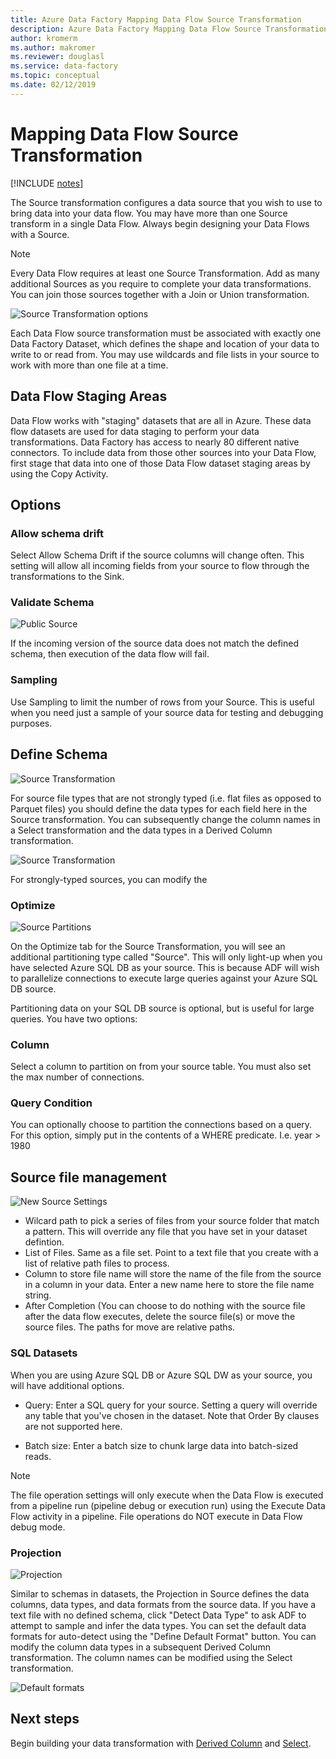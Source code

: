 ```yaml
---
title: Azure Data Factory Mapping Data Flow Source Transformation
description: Azure Data Factory Mapping Data Flow Source Transformation
author: kromerm
ms.author: makromer
ms.reviewer: douglasl
ms.service: data-factory
ms.topic: conceptual
ms.date: 02/12/2019
---
```


# Mapping Data Flow Source Transformation

[!INCLUDE [notes](../../includes/data-factory-data-flow-preview.md)]

The Source transformation configures a data source that you wish to use to bring data into your data flow. You may have more than one Source transform in a single Data Flow. Always begin designing your Data Flows with a Source.

> [!NOTE]
> Every Data Flow requires at least one Source Transformation. Add as many additional Sources as you require to complete your data transformations. You can join those sources together with a Join or Union transformation.

![Source Transformation options](media/data-flow/source.png "source")

Each Data Flow source transformation must be associated with exactly one Data Factory Dataset, which defines the shape and location of your data to write to or read from. You may use wildcards and file lists in your source to work with more than one file at a time.

## Data Flow Staging Areas

Data Flow works with "staging" datasets that are all in Azure. These data flow datasets are used for data staging to perform your data transformations. Data Factory has access to nearly 80 different native connectors. To include data from those other sources into your Data Flow, first stage that data into one of those Data Flow dataset staging areas by using the Copy Activity.

## Options

### Allow schema drift
Select Allow Schema Drift if the source columns will change often. This setting will allow all incoming fields from your source to flow through the transformations to the Sink.

### Validate Schema

![Public Source](media/data-flow/source1.png "public source 1")

If the incoming version of the source data does not match the defined schema, then execution of the data flow will fail.

### Sampling
Use Sampling to limit the number of rows from your Source.  This is useful when you need just a sample of your source data for testing and debugging purposes.

## Define Schema

![Source Transformation](media/data-flow/source2.png "source 2")

For source file types that are not strongly typed (i.e. flat files as opposed to Parquet files) you should define the data types for each field here in the Source transformation. You can subsequently change the column names in a Select transformation and the data types in a Derived Column transformation. 

![Source Transformation](media/data-flow/source003.png "data types")

For strongly-typed sources, you can modify the 

### Optimize

![Source Partitions](media/data-flow/sourcepart.png "partitioning")

On the Optimize tab for the Source Transformation, you will see an additional partitioning type called "Source". This will only light-up when you have selected Azure SQL DB as your source. This is because ADF will wish to parallelize connections to execute large queries against your Azure SQL DB source.

Partitioning data on your SQL DB source is optional, but is useful for large queries. You have two options:

### Column

Select a column to partition on from your source table. You must also set the max number of connections.

### Query Condition

You can optionally choose to partition the connections based on a query. For this option, simply put in the contents of a WHERE predicate. I.e. year > 1980

## Source file management
![New Source Settings](media/data-flow/source2.png "New settings")

* Wilcard path to pick a series of files from your source folder that match a pattern. This will override any file that you have set in your dataset defintion.
* List of Files. Same as a file set. Point to a text file that you create with a list of relative path files to process.
* Column to store file name will store the name of the file from the source in a column in your data. Enter a new name here to store the file name string.
* After Completion (You can choose to do nothing with the source file after the data flow executes, delete the source file(s) or move the source files. The paths for move are relative paths.

### SQL Datasets

When you are using Azure SQL DB or Azure SQL DW as your source, you will have additional options.

* Query: Enter a SQL query for your source. Setting a query will override any table that you've chosen in the dataset. Note that Order By clauses are not supported here.

* Batch size: Enter a batch size to chunk large data into batch-sized reads.

> [!NOTE]
> The file operation settings will only execute when the Data Flow is executed from a pipeline run (pipeline debug or execution run) using the Execute Data Flow activity in a pipeline. File operations do NOT execute in Data Flow debug mode.

### Projection

![Projection](media/data-flow/source3.png "Projection")

Similar to schemas in datasets, the Projection in Source defines the data columns, data types, and data formats from the source data. If you have a text file with no defined schema, click "Detect Data Type" to ask ADF to attempt to sample and infer the data types. You can set the default data formats for auto-detect using the "Define Default Format" button. You can modify the column data types in a subsequent Derived Column transformation. The column names can be modified using the Select transformation.

![Default formats](media/data-flow/source2.png "Default formats")

## Next steps

Begin building your data transformation with [Derived Column](data-flow-derived-column.md) and [Select](data-flow-select.md).
